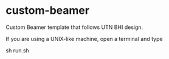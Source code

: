 # custom-beamer
Custom Beamer template that follows UTN BHI design.

If you are using a UNIX-like machine, open a terminal and type

sh run.sh
